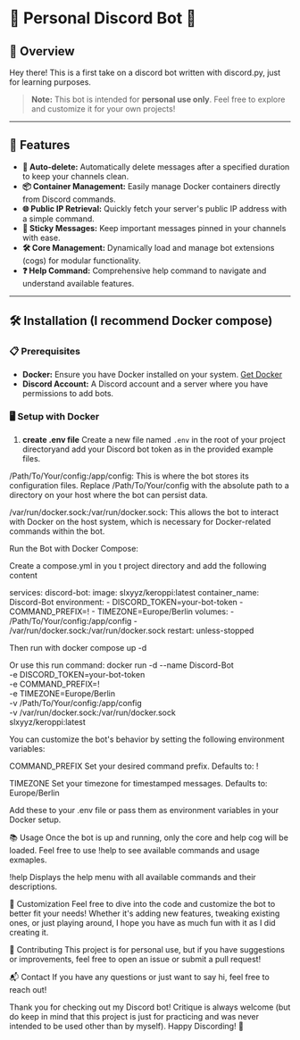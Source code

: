 # 🎉 Personal Discord Bot 🎉

## 🚀 Overview

Hey there! 
  This is a first take on a discord bot written with discord.py, just for learning purposes.
> **Note:** This bot is intended for **personal use only**. Feel free to explore and customize it for your own projects!

---

## 🌟 Features

- **🔄 Auto-delete:** Automatically delete messages after a specified duration to keep your channels clean.
- **📦 Container Management:** Easily manage Docker containers directly from Discord commands.
- **🌐 Public IP Retrieval:** Quickly fetch your server's public IP address with a simple command.
- **📌 Sticky Messages:** Keep important messages pinned in your channels with ease.
- **🛠️ Core Management:** Dynamically load and manage bot extensions (cogs) for modular functionality.
- **❓ Help Command:** Comprehensive help command to navigate and understand available features.

---

## 🛠️ Installation (I recommend Docker compose)

### 📋 Prerequisites

- **Docker:** Ensure you have Docker installed on your system. [Get Docker](https://docs.docker.com/get-docker/)
- **Discord Account:** A Discord account and a server where you have permissions to add bots.

### 🖥️ Setup with Docker

1. **create .env file**
Create a  new file named `.env` in the root of your project directoryand add your Discord bot token as in the provided example files. 

/Path/To/Your/config:/app/config:
This is where the bot stores its configuration files. Replace /Path/To/Your/config with the absolute path to a directory on your host where the bot can persist data.

/var/run/docker.sock:/var/run/docker.sock:
This allows the bot to interact with Docker on the host system, which is necessary for Docker-related commands within the bot.

Run the Bot  with Docker Compose:

Create a compose.yml in you t project directory and add the following content


  services:
    discord-bot:
      image: slxyyz/keroppi:latest
      container_name: Discord-Bot
      environment:
        - DISCORD_TOKEN=your-bot-token
        - COMMAND_PREFIX=!
        - TIMEZONE=Europe/Berlin
      volumes:
        - /Path/To/Your/config:/app/config
        - /var/run/docker.sock:/var/run/docker.sock
      restart: unless-stopped

Then run with docker compose up -d

Or use this run command:
  docker run -d --name Discord-Bot \
    -e DISCORD_TOKEN=your-bot-token \
    -e COMMAND_PREFIX=! \
    -e TIMEZONE=Europe/Berlin \
    -v /Path/To/Your/config:/app/config \
    -v /var/run/docker.sock:/var/run/docker.sock \
    slxyyz/keroppi:latest

    
You can customize the bot's behavior by setting the following environment variables:

COMMAND_PREFIX
Set your desired command prefix.
Defaults to: !

TIMEZONE
Set your timezone for timestamped messages.
Defaults to: Europe/Berlin

Add these to your .env file or pass them as environment variables in your Docker setup.

📚 Usage
Once the bot is up and running, only the core and help cog will be loaded. Feel free to use !help to see available commands and usage exmaples.

!help
Displays the help menu with all available commands and their descriptions.

🎨 Customization
Feel free to dive into the code and customize the bot to better fit your needs! Whether it's adding new features, tweaking existing ones, or just playing around, I hope you have as much fun with it as I did creating it.

🤝 Contributing
This project is for personal use, but if you have suggestions or improvements, feel free to open an issue or submit a pull request!

📬 Contact
If you have any questions or just want to say hi, feel free to reach out!

Thank you for checking out my Discord bot! Critique is always welcome (but do keep in mind that this project is just for practicing and was never intended to be used other than by myself). Happy Discording! 🎉